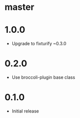 # master

# 1.0.0

* Upgrade to fixturify ~0.3.0

# 0.2.0

* Use broccoli-plugin base class

# 0.1.0

* Initial release
